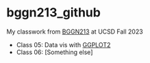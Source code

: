 # bggn213_github
My classwork from [BGGN213](https://bioboot.github.io/bggn213_F23/) at UCSD Fall 2023

- Class 05: Data vis with [GGPLOT2](https://github.com/aamadrig/bggn213_github/blob/main/class05/class05/class05.pdf)
- Class 06: [Something else]

